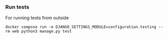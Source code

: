 ### Run tests
For running tests from outside

``docker compose run -e DJANGO_SETTINGS_MODULE=configuration.testing --rm web python3 manage.py test``